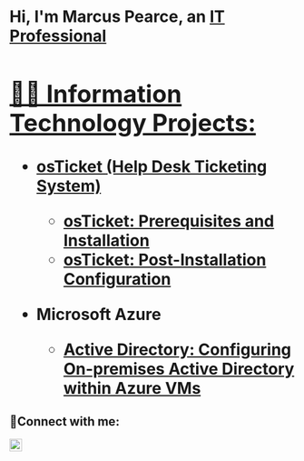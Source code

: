 <h1>Hi, I'm Marcus Pearce, an <a href="https://linkedin.com/in/marcuse-pearce/">IT Professional

<h2>👨‍💻 Information Technology Projects:</h2>

- <b>osTicket (Help Desk Ticketing System)</b>
  - [osTicket: Prerequisites and Installation](https://github.com/Marcus-Pearce/OsTicket-Prerequisites-Installation)
  - [osTicket: Post-Installation Configuration](https://github.com/Marcus-Pearce/Post-Install-OsTicket)
- <b>Microsoft Azure</b>

  - [Active Directory: Configuring On-premises Active Directory within Azure VMs](https://github.com/Marcus-Pearce/AD-Installation-Config)
 
    

<h2>🤳Connect with me:</h2>

[<img align="left" alt="Josh | LinkedIn" width="22px" src="https://cdn.jsdelivr.net/npm/simple-icons@v3/icons/linkedin.svg" />][linkedin]


[linkedin]: https://linkedin.com/in/marcuse-pearce/
